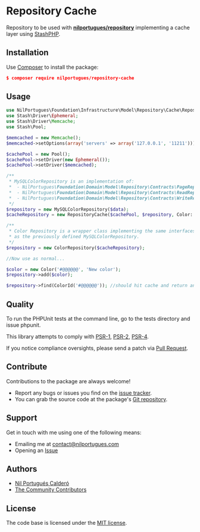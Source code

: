# Repository Cache

Repository to be used with **[nilportugues/repository](https://github.com/nilportugues/php-repository)** implementing a cache layer using [StashPHP](http://www.stashphp.com/). 

## Installation

Use [Composer](https://getcomposer.org) to install the package:

```json
$ composer require nilportugues/repository-cache
```

## Usage

```php
use NilPortugues\Foundation\Infrastructure\Model\Repository\Cache\RepositoryCache;
use Stash\Driver\Ephemeral;
use Stash\Driver\Memcache;
use Stash\Pool;

$memcached = new Memcache();
$memcached->setOptions(array('servers' => array('127.0.0.1', '11211')));

$cachePool = new Pool();
$cachePool->setDriver(new Ephemeral());
$cachePool->setDriver($memcached);

/**
 * MySQLColorRepository is an implementation of:
 *  - NilPortugues\Foundation\Domain\Model\Repository\Contracts\PageRepository
 *  - NilPortugues\Foundation\Domain\Model\Repository\Contracts\ReadRepository
 *  - NilPortugues\Foundation\Domain\Model\Repository\Contracts\WriteRepository
 */
$repository = new MySQLColorRepository($data);
$cacheRepository = new RepositoryCache($cachePool, $repository, Color::class, '3600');

/**
 * Color Repository is a wrapper class implementing the same interfaces
 * as the previously defined MySQLColorRepository.
 */
$repository = new ColorRepository($cacheRepository);

//Now use as normal... 

$color = new Color('#@@@@@@', 'New color');
$repository->add($color);

$repository->find(ColorId('#@@@@@@')); //should hit cache and return an instance of Color.
```



## Quality

To run the PHPUnit tests at the command line, go to the tests directory and issue phpunit.

This library attempts to comply with [PSR-1](http://www.php-fig.org/psr/psr-1/), [PSR-2](http://www.php-fig.org/psr/psr-2/), [PSR-4](http://www.php-fig.org/psr/psr-4/).

If you notice compliance oversights, please send a patch via [Pull Request](https://github.com/nilportugues/php-repository-cache/pulls).


## Contribute

Contributions to the package are always welcome!

* Report any bugs or issues you find on the [issue tracker](https://github.com/nilportugues/php-repository-cache/issues/new).
* You can grab the source code at the package's [Git repository](https://github.com/nilportugues/repository).


## Support

Get in touch with me using one of the following means:

 - Emailing me at <contact@nilportugues.com>
 - Opening an [Issue](https://github.com/nilportugues/php-repository-cache/issues/new)


## Authors

* [Nil Portugués Calderó](http://nilportugues.com)
* [The Community Contributors](https://github.com/nilportugues/php-repository-cache/graphs/contributors)


## License
The code base is licensed under the [MIT license](LICENSE).